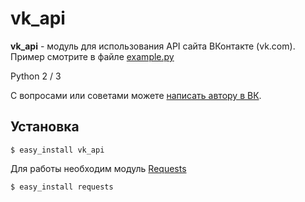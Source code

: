 vk_api
======

**vk_api** - модуль для использования API сайта ВКонтакте (vk.com). Пример смотрите в файле [example.py](https://github.com/python273/vk_api/blob/master/example.py)

Python 2 / 3

С вопросами или советами можете [написать автору в ВК](https://vk.com/im?sel=183433824).

Установка
------------
    $ easy_install vk_api

Для работы необходим модуль [Requests](https://github.com/kennethreitz/requests)

    $ easy_install requests
